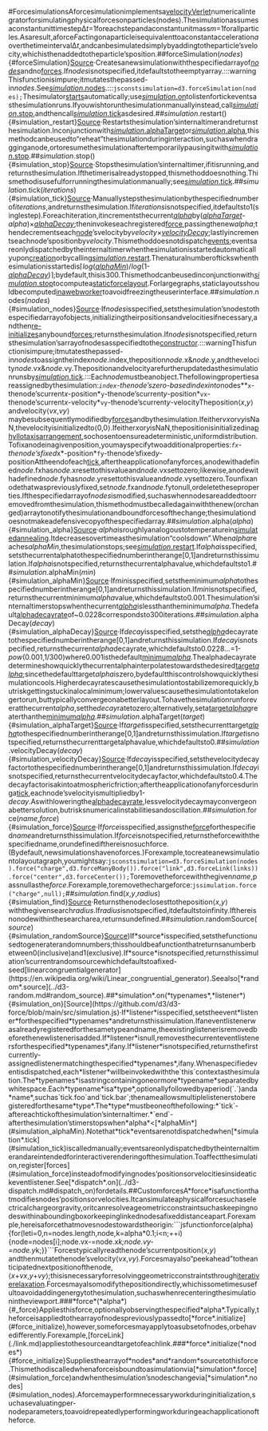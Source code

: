 #ForcesimulationsAforcesimulationimplementsa[velocityVerlet](https://en.wikipedia.org/wiki/Verlet_integration)numericalintegratorforsimulatingphysicalforcesonparticles(nodes).ThesimulationassumesaconstantunittimestepΔ*t*=1foreachstepandaconstantunitmass*m*=1forallparticles.Asaresult,aforce*F*actingonaparticleisequivalenttoaconstantacceleration*a*overthetimeintervalΔ*t*,andcanbesimulatedsimplybyaddingtotheparticle’svelocity,whichisthenaddedtotheparticle’sposition.##forceSimulation(*nodes*){#forceSimulation}[Source](https://github.com/d3/d3-force/blob/main/src/simulation.js)·Createsanewsimulationwiththespecifiedarrayof[*nodes*](#simulation_nodes)andno[forces](#simulation_force).If*nodes*isnotspecified,itdefaultstotheemptyarray.:::warningThisfunctionisimpure;itmutatesthepassed-in*nodes*.See[*simulation*.nodes](#simulation_nodes).:::```jsconstsimulation=d3.forceSimulation(nodes);```Thesimulator[starts](#simulation_restart)automatically;use[*simulation*.on](#simulation_on)tolistenfortickeventsasthesimulationruns.Ifyouwishtorunthesimulationmanuallyinstead,call[*simulation*.stop](#simulation_stop),andthencall[*simulation*.tick](#simulation_tick)asdesired.##*simulation*.restart(){#simulation_restart}[Source](https://github.com/d3/d3-force/blob/main/src/simulation.js)·Restartsthesimulation’sinternaltimerandreturnsthesimulation.Inconjunctionwith[*simulation*.alphaTarget](#simulation_alphaTarget)or[*simulation*.alpha](#simulation_alpha),thismethodcanbeusedto“reheat”thesimulationduringinteraction,suchaswhendragginganode,ortoresumethesimulationaftertemporarilypausingitwith[*simulation*.stop](#simulation_stop).##*simulation*.stop(){#simulation_stop}[Source](https://github.com/d3/d3-force/blob/main/src/simulation.js)·Stopsthesimulation’sinternaltimer,ifitisrunning,andreturnsthesimulation.Ifthetimerisalreadystopped,thismethoddoesnothing.Thismethodisusefulforrunningthesimulationmanually;see[*simulation*.tick](#simulation_tick).##*simulation*.tick(*iterations*){#simulation_tick}[Source](https://github.com/d3/d3-force/blob/main/src/simulation.js)·Manuallystepsthesimulationbythespecifiednumberof*iterations*,andreturnsthesimulation.If*iterations*isnotspecified,itdefaultsto1(singlestep).Foreachiteration,itincrementsthecurrent[*alpha*](#simulation_alpha)by([*alphaTarget*](#simulation_alphaTarget)-*alpha*)×[*alphaDecay*](#simulation_alphaDecay);theninvokeseachregistered[force](#simulation_force),passingthenew*alpha*;thendecrementseach[node](#simulation_nodes)’svelocityby*velocity*×[*velocityDecay*](#simulation_velocityDecay);lastlyincrementseachnode’spositionby*velocity*.Thismethoddoesnotdispatch[events](#simulation_on);eventsareonlydispatchedbytheinternaltimerwhenthesimulationisstartedautomaticallyupon[creation](#forceSimulation)orbycalling[*simulation*.restart](#simulation_restart).Thenaturalnumberoftickswhenthesimulationisstartedis⌈*log*([*alphaMin*](#simulation_alphaMin))/*log*(1-[*alphaDecay*](#simulation_alphaDecay))⌉;bydefault,thisis300.Thismethodcanbeusedinconjunctionwith[*simulation*.stop](#simulation_stop)tocomputea[staticforcelayout](https://observablehq.com/@d3/static-force-directed-graph).Forlargegraphs,staticlayoutsshouldbecomputed[inawebworker](https://observablehq.com/@d3/force-directed-web-worker)toavoidfreezingtheuserinterface.##*simulation*.nodes(*nodes*){#simulation_nodes}[Source](https://github.com/d3/d3-force/blob/main/src/simulation.js)·If*nodes*isspecified,setsthesimulation’snodestothespecifiedarrayofobjects,initializingtheirpositionsandvelocitiesifnecessary,andthen[re-initializes](#force_initialize)anybound[forces](#simulation_force);returnsthesimulation.If*nodes*isnotspecified,returnsthesimulation’sarrayofnodesasspecifiedtothe[constructor](#forceSimulation).:::warningThisfunctionisimpure;itmutatesthepassed-in*nodes*toassigntheindex*node*.index,theposition*node*.x&*node*.y,andthevelocity*node*.vx&*node*.vy.Thepositionandvelocityarefurtherupdatedasthesimulationrunsby[*simulation*.tick](#simulation_tick).:::Each*node*mustbeanobject.Thefollowingpropertiesareassignedbythesimulation:*`index`-thenode’szero-basedindexinto*nodes**`x`-thenode’scurrent*x*-position*`y`-thenode’scurrent*y*-position*`vx`-thenode’scurrent*x*-velocity*`vy`-thenode’scurrent*y*-velocityTheposition⟨*x*,*y*⟩andvelocity⟨*vx*,*vy*⟩maybesubsequentlymodifiedby[forces](#custom-forces)andbythesimulation.Ifeither*vx*or*vy*isNaN,thevelocityisinitializedto⟨0,0⟩.Ifeither*x*or*y*isNaN,thepositionisinitializedina[phyllotaxisarrangement](https://observablehq.com/@d3/force-layout-phyllotaxis),sochosentoensureadeterministic,uniformdistribution.Tofixanodeinagivenposition,youmayspecifytwoadditionalproperties:*`fx`-thenode’sfixed*x*-position*`fy`-thenode’sfixed*y*-positionAttheendofeach[tick](#simulation_tick),aftertheapplicationofanyforces,anodewithadefined*node*.fxhas*node*.xresettothisvalueand*node*.vxsettozero;likewise,anodewithadefined*node*.fyhas*node*.yresettothisvalueand*node*.vysettozero.Tounfixanodethatwaspreviouslyfixed,set*node*.fxand*node*.fytonull,ordeletetheseproperties.Ifthespecifiedarrayof*nodes*ismodified,suchaswhennodesareaddedtoorremovedfromthesimulation,thismethodmustbecalledagainwiththenew(orchanged)arraytonotifythesimulationandboundforcesofthechange;thesimulationdoesnotmakeadefensivecopyofthespecifiedarray.##*simulation*.alpha(*alpha*){#simulation_alpha}[Source](https://github.com/d3/d3-force/blob/main/src/simulation.js)·*alpha*isroughlyanalogoustotemperaturein[simulatedannealing](https://en.wikipedia.org/wiki/Simulated_annealing#Overview).Itdecreasesovertimeasthesimulation“coolsdown”.When*alpha*reaches*alphaMin*,thesimulationstops;see[*simulation*.restart](#simulation_restart).If*alpha*isspecified,setsthecurrentalphatothespecifiednumberintherange[0,1]andreturnsthissimulation.If*alpha*isnotspecified,returnsthecurrentalphavalue,whichdefaultsto1.##*simulation*.alphaMin(*min*){#simulation_alphaMin}[Source](https://github.com/d3/d3-force/blob/main/src/simulation.js)·If*min*isspecified,setstheminimum*alpha*tothespecifiednumberintherange[0,1]andreturnsthissimulation.If*min*isnotspecified,returnsthecurrentminimum*alpha*value,whichdefaultsto0.001.Thesimulation’sinternaltimerstopswhenthecurrent[*alpha*](#simulation_alpha)islessthantheminimum*alpha*.Thedefault[alphadecayrate](#simulation_alphaDecay)of~0.0228correspondsto300iterations.##*simulation*.alphaDecay(*decay*){#simulation_alphaDecay}[Source](https://github.com/d3/d3-force/blob/main/src/simulation.js)·If*decay*isspecified,setsthe[*alpha*](#simulation_alpha)decayratetothespecifiednumberintherange[0,1]andreturnsthissimulation.If*decay*isnotspecified,returnsthecurrent*alpha*decayrate,whichdefaultsto0.0228…=1-*pow*(0.001,1/300)where0.001isthedefault[minimum*alpha*](#simulation_alphaMin).Thealphadecayratedetermineshowquicklythecurrentalphainterpolatestowardsthedesired[target*alpha*](#simulation_alphaTarget);sincethedefaulttarget*alpha*iszero,bydefaultthiscontrolshowquicklythesimulationcools.Higherdecayratescausethesimulationtostabilizemorequickly,butriskgettingstuckinalocalminimum;lowervaluescausethesimulationtotakelongertorun,buttypicallyconvergeonabetterlayout.Tohavethesimulationrunforeveratthecurrent*alpha*,setthe*decay*ratetozero;alternatively,seta[target*alpha*](#simulation_alphaTarget)greaterthanthe[minimum*alpha*](#simulation_alphaMin).##*simulation*.alphaTarget(*target*){#simulation_alphaTarget}[Source](https://github.com/d3/d3-force/blob/main/src/simulation.js)·If*target*isspecified,setsthecurrenttarget[*alpha*](#simulation_alpha)tothespecifiednumberintherange[0,1]andreturnsthissimulation.If*target*isnotspecified,returnsthecurrenttargetalphavalue,whichdefaultsto0.##*simulation*.velocityDecay(*decay*){#simulation_velocityDecay}[Source](https://github.com/d3/d3-force/blob/main/src/simulation.js)·If*decay*isspecified,setsthevelocitydecayfactortothespecifiednumberintherange[0,1]andreturnsthissimulation.If*decay*isnotspecified,returnsthecurrentvelocitydecayfactor,whichdefaultsto0.4.Thedecayfactorisakintoatmosphericfriction;aftertheapplicationofanyforcesduringa[tick](#simulation_tick),eachnode’svelocityismultipliedby1-*decay*.Aswithloweringthe[alphadecayrate](#simulation_alphaDecay),lessvelocitydecaymayconvergeonabettersolution,butrisksnumericalinstabilitiesandoscillation.##*simulation*.force(*name*,*force*){#simulation_force}[Source](https://github.com/d3/d3-force/blob/main/src/simulation.js)·If*force*isspecified,assignsthe[force](#custom-forces)forthespecified*name*andreturnsthissimulation.If*force*isnotspecified,returnstheforcewiththespecifiedname,orundefinedifthereisnosuchforce.(Bydefault,newsimulationshavenoforces.)Forexample,tocreateanewsimulationtolayoutagraph,youmightsay:```jsconstsimulation=d3.forceSimulation(nodes).force("charge",d3.forceManyBody()).force("link",d3.forceLink(links)).force("center",d3.forceCenter());```Toremovetheforcewiththegiven*name*,passnullasthe*force*.Forexample,toremovethechargeforce:```jssimulation.force("charge",null);```##*simulation*.find(*x*,*y*,*radius*){#simulation_find}[Source](https://github.com/d3/d3-force/blob/main/src/simulation.js)·Returnsthenodeclosesttotheposition⟨*x*,*y*⟩withthegivensearch*radius*.If*radius*isnotspecified,itdefaultstoinfinity.Ifthereisnonodewithinthesearcharea,returnsundefined.##*simulation*.randomSource(*source*){#simulation_randomSource}[Source](https://github.com/d3/d3-force/blob/main/src/simulation.js"Source"))If*source*isspecified,setsthefunctionusedtogeneraterandomnumbers;thisshouldbeafunctionthatreturnsanumberbetween0(inclusive)and1(exclusive).If*source*isnotspecified,returnsthissimulation’scurrentrandomsourcewhichdefaultstoafixed-seed[linearcongruentialgenerator](https://en.wikipedia.org/wiki/Linear_congruential_generator).Seealso[*random*.source](../d3-random.md#random_source).##*simulation*.on(*typenames*,*listener*){#simulation_on}[Source](https://github.com/d3/d3-force/blob/main/src/simulation.js)·If*listener*isspecified,setstheevent*listener*forthespecified*typenames*andreturnsthissimulation.Ifaneventlistenerwasalreadyregisteredforthesametypeandname,theexistinglistenerisremovedbeforethenewlistenerisadded.If*listener*isnull,removesthecurrenteventlistenersforthespecified*typenames*,ifany.If*listener*isnotspecified,returnsthefirstcurrently-assignedlistenermatchingthespecified*typenames*,ifany.Whenaspecifiedeventisdispatched,each*listener*willbeinvokedwiththe`this`contextasthesimulation.The*typenames*isastringcontainingoneormore*typename*separatedbywhitespace.Each*typename*isa*type*,optionallyfollowedbyaperiod(`.`)anda*name*,suchas`tick.foo`and`tick.bar`;thenameallowsmultiplelistenerstoberegisteredforthesame*type*.The*type*mustbeoneofthefollowing:*`tick`-aftereachtickofthesimulation’sinternaltimer.*`end`-afterthesimulation’stimerstopswhen*alpha*<[*alphaMin*](#simulation_alphaMin).Notethat*tick*eventsarenotdispatchedwhen[*simulation*.tick](#simulation_tick)iscalledmanually;eventsareonlydispatchedbytheinternaltimerandareintendedforinteractiverenderingofthesimulation.Toaffectthesimulation,register[forces](#simulation_force)insteadofmodifyingnodes’positionsorvelocitiesinsideatickeventlistener.See[*dispatch*.on](../d3-dispatch.md#dispatch_on)fordetails.##CustomforcesA*force*isafunctionthatmodifiesnodes’positionsorvelocities.Itcansimulateaphysicalforcesuchaselectricalchargeorgravity,oritcanresolveageometricconstraintsuchaskeepingnodeswithinaboundingboxorkeepinglinkednodesafixeddistanceapart.Forexample,hereisaforcethatmovesnodestowardstheorigin:```jsfunctionforce(alpha){for(leti=0,n=nodes.length,node,k=alpha*0.1;i<n;++i){node=nodes[i];node.vx-=node.x*k;node.vy-=node.y*k;}}```Forcestypicallyreadthenode’scurrentposition⟨*x*,*y*⟩andthenmutatethenode’svelocity⟨*vx*,*vy*⟩.Forcesmayalso“peekahead”totheanticipatednextpositionofthenode,⟨*x*+*vx*,*y*+*vy*⟩;thisisnecessaryforresolvinggeometricconstraintsthrough[iterativerelaxation](https://en.wikipedia.org/wiki/Relaxation_\(iterative_method\)).Forcesmayalsomodifythepositiondirectly,whichissometimesusefultoavoidaddingenergytothesimulation,suchaswhenrecenteringthesimulationintheviewport.###*force*(*alpha*){#_force}Appliesthisforce,optionallyobservingthespecified*alpha*.Typically,theforceisappliedtothearrayofnodespreviouslypassedto[*force*.initialize](#force_initialize),however,someforcesmayapplytoasubsetofnodes,orbehavedifferently.Forexample,[forceLink](./link.md)appliestothesourceandtargetofeachlink.###*force*.initialize(*nodes*){#force_initialize}Suppliesthearrayof*nodes*and*random*sourcetothisforce.Thismethodiscalledwhenaforceisboundtoasimulationvia[*simulation*.force](#simulation_force)andwhenthesimulation’snodeschangevia[*simulation*.nodes](#simulation_nodes).Aforcemayperformnecessaryworkduringinitialization,suchasevaluatingper-nodeparameters,toavoidrepeatedlyperformingworkduringeachapplicationoftheforce.